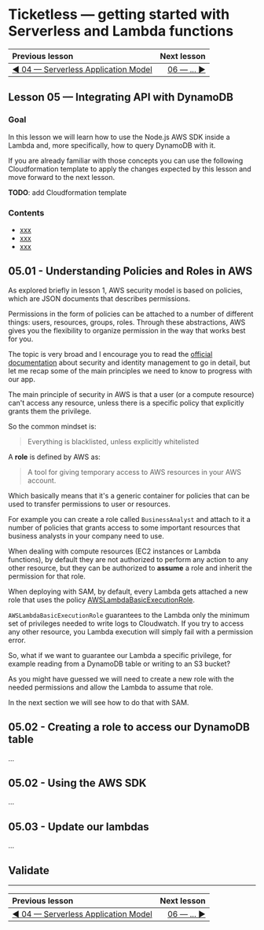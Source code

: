# Ticketless — getting started with Serverless and Lambda functions

| Previous lesson  | Next lesson      |
| :--------------- | ---------------: |
| [◀︎ 04 — Serverless Application Model](../04-serverless-application-model)| [06 — ... ▶︎](../) |


## Lesson 05 — Integrating API with DynamoDB


### Goal

In this lesson we will learn how to use the Node.js AWS SDK inside a Lambda and, more specifically, how to query DynamoDB with it.

If you are already familiar with those concepts you can use the following Cloudformation template to apply the changes expected by this lesson and move forward to the next lesson.

**TODO**: add Cloudformation template


### Contents

- [xxx](#xxx)
- [xxx](#xxx)
- [xxx](#xxx)


## 05.01 - Understanding Policies and Roles in AWS

As explored briefly in lesson 1, AWS security model is based on policies, which are JSON documents that describes permissions.

Permissions in the form of policies can be attached to a number of different things: users, resources, groups, roles. Through these abstractions, AWS gives you the flexibility to organize permission in the way that works best for you.

The topic is very broad and I encourage you to read the [official documentation](https://aws.amazon.com/documentation/iam/) about security and identity management to go in detail, but let me recap some of the main principles we need to know to progress with our app.

The main principle of security in AWS is that a user (or a compute resource) can't access any resource, unless there is a specific policy that explicitly grants them the privilege.

So the common mindset is:

> Everything is blacklisted, unless explicitly whitelisted

A **role** is defined by AWS as:

> A tool for giving temporary access to AWS resources in your AWS account.

Which basically means that it's a generic container for policies that can be used to transfer permissions to user or resources.

For example you can create a role called `BusinessAnalyst` and attach to it a number of policies that grants access to some important resources that business analysts in your company need to use.

When dealing with compute resources (EC2 instances or Lambda functions), by default they are not authorized to perform any action to any other resource, but they can be authorized to **assume** a role and inherit the permission for that role.

When deploying with SAM, by default, every Lambda gets attached a new role that uses the policy [AWSLambdaBasicExecutionRole](http://docs.aws.amazon.com/lambda/latest/dg/intro-permission-model.html#lambda-intro-execution-role).

`AWSLambdaBasicExecutionRole` guarantees to the Lambda only the minimum set of privileges needed to write logs to Cloudwatch. If you try to access any other resource, you Lambda execution will simply fail with a permission error.

So, what if we want to guarantee our Lambda a specific privilege, for example reading from a DynamoDB table or writing to an S3 bucket?

As you might have guessed we will need to create a new role with the needed permissions and allow the Lambda to assume that role.

In the next section we will see how to do that with SAM.


## 05.02 - Creating a role to access our DynamoDB table

...


## 05.02 - Using the AWS SDK

...


## 05.03 - Update our lambdas

...


## Validate


---

| Previous lesson  | Next lesson      |
| :--------------- | ---------------: |
| [◀︎ 04 — Serverless Application Model](../04-serverless-application-model)| [06 — ... ▶︎](../) |
